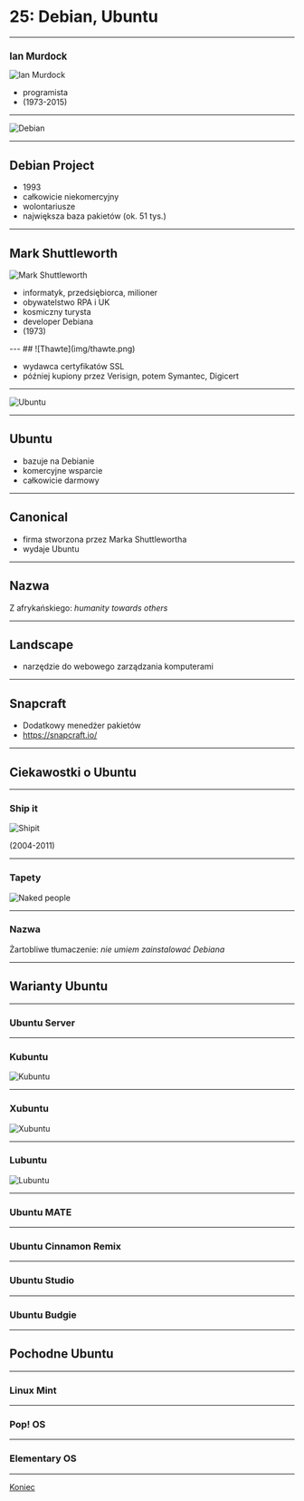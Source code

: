 # 25: Debian, Ubuntu

------
## Ian Murdock

<div class='cols cols-2'>
<div>

![Ian Murdock](img/ian-murdock.jpg)

</div>
<div>

- programista
- (1973-2015)

</div>
</div>

<style> #ian-murdock { font-size: 1.2em; } </style>

---
<!-- .slide: data-background="#eee" -->
![Debian](img/debian.png)

---
<!-- .slide: data-autofragments -->
## Debian Project

- 1993
- całkowicie niekomercyjny
- wolontariusze
- największa baza pakietów (ok. 51 tys.)

------
## Mark Shuttleworth

<div class='cols cols-2'>
<div>

![Mark Shuttleworth](img/mark-shuttleworth.jpg)

</div>
<div>

- informatyk, przedsiębiorca, milioner
- obywatelstwo RPA i UK
- kosmiczny turysta
- developer Debiana
- (1973)

</div>
</div>
---
<!-- .slide: data-autofragments -->
## ![Thawte](img/thawte.png)

- wydawca certyfikatów SSL
- później kupiony przez Verisign, potem Symantec, Digicert

---
<!-- .slide: data-background="#eee" -->
![Ubuntu](img/ubuntu.png)

---
<!-- .slide: data-autofragments -->
## Ubuntu

- bazuje na Debianie
- komercyjne wsparcie
- całkowicie darmowy

---
<!-- .slide: data-autofragments -->
## Canonical

- firma stworzona przez Marka Shuttlewortha
- wydaje Ubuntu

---
## Nazwa

Z afrykańskiego: *humanity towards others*

---
## Landscape

- narzędzie do webowego zarządzania komputerami

---
## Snapcraft

- Dodatkowy menedżer pakietów
- <https://snapcraft.io/>

------
## Ciekawostki o Ubuntu
---
### Ship it

![Shipit](img/shipit.jpg)

(2004-2011)

---
### Tapety

![Naked people](img/ubuntu-naked-people.png)

---
### Nazwa

Żartobliwe tłumaczenie: *nie umiem zainstalować Debiana*

------
## Warianty Ubuntu

---
### Ubuntu Server

---
### Kubuntu

![Kubuntu](img/kubuntu-kde.png)

---
### Xubuntu

![Xubuntu](img/xubuntu-xfce.png)

---
### Lubuntu

![Lubuntu](img/lubuntu.png)

---
### Ubuntu MATE

---
### Ubuntu Cinnamon Remix

---
### Ubuntu Studio

---
### Ubuntu Budgie

------
## Pochodne Ubuntu

---
### Linux Mint

---
### Pop! OS

---
### Elementary OS

------
[Koniec](./)
